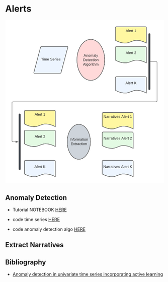 # Alerts  

![](/img/pipeline.png)

## Anomaly Detection

- Tutorial NOTEBOOK [HERE](/notebooks/ab-variants-anomaly-ts.ipynb)

- code time series [HERE](/src/time_series.py)

- code anomaly detection algo [HERE](/src/anomaly.py)


## Extract Narratives



## Bibliography

- [Anomaly detection in univariate time series incorporating active
learning](https://pdf.sciencedirectassets.com/779975/1-s2.0-S2772415822X00059/1-s2.0-S2772415822000323/main.pdf?X-Amz-Security-Token=IQoJb3JpZ2luX2VjECoaCXVzLWVhc3QtMSJHMEUCIDQBxIV9jzN4Y35S0L%2FoHDAI9m3pGQ5Hgk4Km0rzwi%2BIAiEA1hTEQzy19BqR4UaDrkMVL12X%2F89i9%2B8wS2rJps9NQYgqvAUIov%2F%2F%2F%2F%2F%2F%2F%2F%2F%2FARAFGgwwNTkwMDM1NDY4NjUiDBtAO97Dcp0EBYBrsSqQBX5aLQiV31IBPoIx6n9zHr4Y4VogHmtyY3TssRvfMOgUY3USB4HAsXn6G5awjIeS6jucEU%2B5L9uQ%2BVa%2FM7tb7X3gRdA%2BAr8SlX9%2B%2Fhe1XXIIn6sk3wTz%2BeyljHPFaaShwSbe7eLieOiqHDa7PW0jzZqmfotctoTdOBAXzGYN2Hxw9KVZLpMYHgTduZ3feiBSZEUcXcrdDtl6cJNe%2BRbM86YmXXpnkL0djNcADLa1lW3141MchmfIrqJ7UZUn8vuFjLI9qnS2LjY8DJOqnMIkiOId%2FRlmxduoeN5Juxs62cEAAnmoYGd%2BcpuBGfasarkBzBO30p5xAIW5gSqTjfzE%2FzZf%2FEF0yzFJy4n%2FPDIf27chrK19pu5%2BaZhpt%2B3RGNrOBgzChl7d91y%2FgKdjhWd9qWiCLxrm2RUIr0OyHYQhigTfYzIZZ0tjIRegBNMgRsfp9fCbhEvteDxeyq1867XSPmA%2FeVigkIN0C4HOFeU%2FTjK5UCYjcR%2FamNR6YT%2Fu977CnKr5d3qnQou2l6wa40e0ULodLyvSSV5p5sg3oc2T2HdhbuxU%2B2vQ4Ja76IfHZN17IbfoActptNYzC%2FLKNxPesL558C0FDo0fgua%2BBBMdIc534P7%2B2DLwAeGqY%2B3gZZh5mCN30EUPjVcXISjT3gs%2FX6Utxa2oPXXdbG4VFJffSKoYHhz4xS0acWRGXktEjhFTZP%2BQVtDH8Uwv0SmLZIXevxMYO8JEcaz9FQ310BqRPJ7beMUfalUdI0ZdUuaERJmSdnLI063k69GQEIWoBa8%2FbWLTDo2FKPBrwCXvBohYITXXb%2B4f%2FBIvxQKKrlBW8vDFZNPpB84jFjZnFbsVHzMgb8PWfrtKiZeKVCWvbasnQH71MN6ar6UGOrEBdT0RhIR9yhTYFABcxL%2FESP70%2BvEWOZn8DjRuKkrRU4s18sFPtaz%2F49GZIbXV3Cs4pNpK8lDz2NP1Xce0Sagp09barQuLpjFKcUhQB7xVI8DKsCye8KG6%2B5NAITsS9Df9Aa2eyD0Elf%2FUWvTlsqwjuMC%2BBeQupVpjZ77IXLHVpqlH2FIHTFepzF8v%2Fd%2B6b6uSeAOpYtdchWeeSo%2Fc7C5ZFYqzM04M7VIkowZtvxg8rptz&X-Amz-Algorithm=AWS4-HMAC-SHA256&X-Amz-Date=20230710T100548Z&X-Amz-SignedHeaders=host&X-Amz-Expires=300&X-Amz-Credential=ASIAQ3PHCVTYQJSGKKMH%2F20230710%2Fus-east-1%2Fs3%2Faws4_request&X-Amz-Signature=166402acb6b9ea7866816bcb3b0c6aaaec08c8cb22293922b27891db2515206a&hash=1517f5d493baf9fa151987baa96e73bcbead3a2934a0844857fe7c3447f6d6c2&host=68042c943591013ac2b2430a89b270f6af2c76d8dfd086a07176afe7c76c2c61&pii=S2772415822000323&tid=spdf-6e4be872-6146-4191-b6d0-a10e92c3fcb8&sid=ecea6bb2515d924718586ff166968d55dfdegxrqb&type=client&tsoh=d3d3LnNjaWVuY2VkaXJlY3QuY29t&ua=1f1c560a5b5900025951&rr=7e47fd879c1b382d&cc=es)